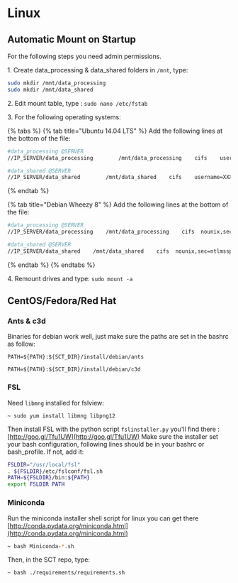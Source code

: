 # Linux

## **Automatic **M**ount on Startup**

For the following steps you need admin permissions.

1\. Create data_processing & data_shared folders in `/mnt`, type:

```bash
sudo mkdir /mnt/data_processing
sudo mkdir /mnt/data_shared
```

2\. Edit mount table, type : `sudo nano /etc/fstab`

3\. For the following operating systems:

{% tabs %}
{% tab title="Ubuntu 14.04 LTS" %}
Add the following lines at the bottom of the file:

```bash
#data_processing @SERVER
//IP_SERVER/data_processing        /mnt/data_processing    cifs    username=XXX,password=XXX    0       0

#data_shared @SERVER
//IP_SERVER/data_shared        /mnt/data_shared    cifs    username=XXX,password=XXX    0       0
```
{% endtab %}

{% tab title="Debian Wheezy 8" %}
Add the following lines at the bottom of the file:

```bash
#data_processing @SERVER
//IP_SERVER/data_processing    /mnt/data_processing    cifs  nounix,sec=ntlmssp,user=XXX,password=XXX 0 0

#data_shared @SERVER
//IP_SERVER/data_shared    /mnt/data_shared    cifs  nounix,sec=ntlmssp,user=XXX,password=XXX 0 0
```
{% endtab %}
{% endtabs %}

4\. Remount drives and type: `sudo mount -a`

## CentOS/Fedora/Red Hat

### Ants & c3d

Binaries for debian work well, just make sure the paths are set in the bashrc as follow:

```
PATH=${PATH}:${SCT_DIR}/install/debian/ants

PATH=${PATH}:${SCT_DIR}/install/debian/c3d
```

### FSL

Need `libmng` installed for fslview:

```
~ sudo yum install libmng libpng12
```

Then install FSL with the python script `fslinstaller.py` you'll find there : [http://goo.gl/Tfu1UW](http://goo.gl/Tfu1UW) Make sure the installer set your bash configuration, following lines should be in your bashrc or bash_profile. If not, add it:

```bash
FSLDIR="/usr/local/fsl"
. ${FSLDIR}/etc/fslconf/fsl.sh
PATH=${FSLDIR}/bin:${PATH}
export FSLDIR PATH
```

### Miniconda

Run the miniconda installer shell script for linux you can get there [http://conda.pydata.org/miniconda.html](http://conda.pydata.org/miniconda.html)

```bash
~ bash Miniconda-*.sh
```

Then, in the SCT repo, type:

```
~ bash ./requirements/requirements.sh
```
